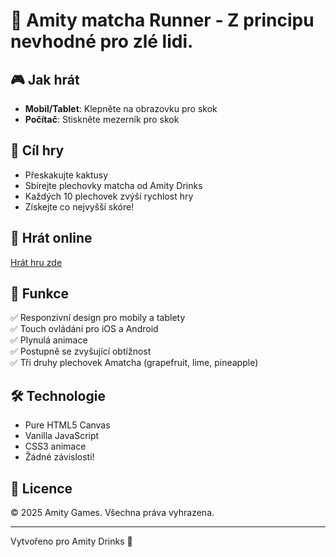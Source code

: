 # 🍹 Amity matcha Runner - Z principu nevhodné pro zlé lidi.

## 🎮 Jak hrát

- **Mobil/Tablet**: Klepněte na obrazovku pro skok
- **Počítač**: Stiskněte mezerník pro skok

## 🎯 Cíl hry

- Přeskakujte kaktusy
- Sbírejte plechovky matcha od Amity Drinks
- Každých 10 plechovek zvýší rychlost hry
- Získejte co nejvyšší skóre!

## 🚀 Hrát online

[Hrát hru zde](https://your-username.github.io/amatcha-runner/)

## 📱 Funkce

✅ Responzivní design pro mobily a tablety  
✅ Touch ovládání pro iOS a Android  
✅ Plynulá animace  
✅ Postupně se zvyšující obtížnost  
✅ Tři druhy plechovek Amatcha (grapefruit, lime, pineapple)  

## 🛠️ Technologie

- Pure HTML5 Canvas
- Vanilla JavaScript
- CSS3 animace
- Žádné závislosti!

## 📄 Licence

© 2025 Amity Games. Všechna práva vyhrazena.

---

Vytvořeno pro Amity Drinks 🍹
